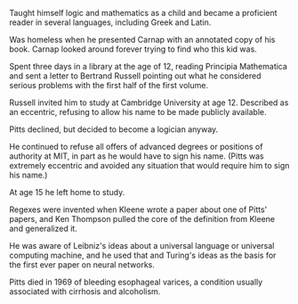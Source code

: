 Taught himself logic and mathematics as a child and became a proficient reader in several languages, including Greek and Latin.

Was homeless when he presented Carnap with an annotated copy of his book. Carnap looked around forever trying to find who this kid was.

Spent three days in a library at the age of 12, reading Principia Mathematica and sent a letter to Bertrand Russell pointing out what he considered serious problems with the first half of the first volume.

Russell invited him to study at Cambridge University at age 12. Described as an eccentric, refusing to allow his name to be made publicly available.

Pitts declined, but decided to become a logician anyway.

He continued to refuse all offers of advanced degrees or positions of authority at MIT, in part as he would have to sign his name. (Pitts was extremely eccentric and avoided any situation that would require him to sign his name.)

At age 15 he left home to study.

Regexes were invented when Kleene wrote a paper about one of Pitts' papers, and Ken Thompson pulled the core of the definition from Kleene and generalized it.

He was aware of Leibniz's ideas about a universal language or universal computing machine, and he used that and Turing's ideas as the basis for the first ever paper on neural networks.

Pitts died in 1969 of bleeding esophageal varices, a condition usually associated with cirrhosis and alcoholism.
